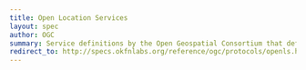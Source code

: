 ```yaml
---
title: Open Location Services
layout: spec
author: OGC
summary: Service definitions by the Open Geospatial Consortium that define Location Services
redirect_to: http://specs.okfnlabs.org/reference/ogc/protocols/openls.html
---
```


